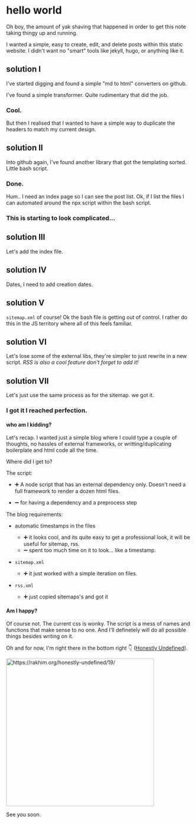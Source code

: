 # hello world

Oh boy, the amount of yak shaving that happened in order to get this note taking thingy up and running.

I wanted a simple, easy to create, edit, and delete posts within this static website. I didn't want no "smart" tools like jekyll, hugo, or anything like it. 

## solution I

I've started digging and found a simple "md to html" converters on github. 

I've found a simple transformer. Quite rudimentary that did the job. 

### Cool.

But then I realised that I wanted to have a simple way to duplicate the headers to match my current design. 

## solution II

Into github again, I've found another library that got the templating sorted. Little bash script. 

### Done. 

Hum.. I need an index page so I can see the post list.
Ok, if I list the files I can automated around the npx script within the bash script. 

### This is starting to look complicated...

## solution III

Let's add the index file.

## solution IV

Dates, I need to add creation dates.

## solution V

`sitemap.xml` of course! Ok the bash file is getting out of control. I rather do this in the JS territory where all of this feels familiar.

## solution VI

Let's lose some of the external libs, they're simpler to just rewrite in a new script. 
*RSS is also a cool feature don't forget to add it!*

## solution VII

Let's just use the same process as for the sitemap. we got it. 

### I got it I reached perfection.

 
#### who am I kidding?

Let's recap. I wanted just a simple blog where I could type a couple of thoughts, no hassles of external frameworks, or writting/duplicating boilerplate and html code all the time.

Where did I get to?

The script:

- ➕ A node script that has an external dependency only. Doesn't need a full framework to render a dozen html files.

- ➖ for having a dependency and a preprocess step

The blog requirements: 
  - automatic timestamps in the files
    - ➕ it looks cool, and its quite easy to get a professional look, it will be useful for sitemap, rss. 
    - ➖ spent too much time on it to look... like a timestamp.

- `sitemap.xml` 
  - ➕ it just worked with a simple iteration on files. 

- `rss.xml`
  - ➕ just copied sitemaps's and got it

#### Am I happy? 

Of course not. The current css is wonky. The script is a mess of names and functions that make sense to no one. And I'll definetely will do all possible things besides writing on it.


Oh and for now, I'm right there in the bottom right 👇 ([Honestly Undefined]). 

<img src="https://rakhim.org/images/honestly-undefined/blogging.jpg" alt="https://rakhim.org/honestly-undefined/19/" width="400" margin="1em"/>

[Honestly Undefined]: https://rakhim.org/honestly-undefined/19/


See you soon.
